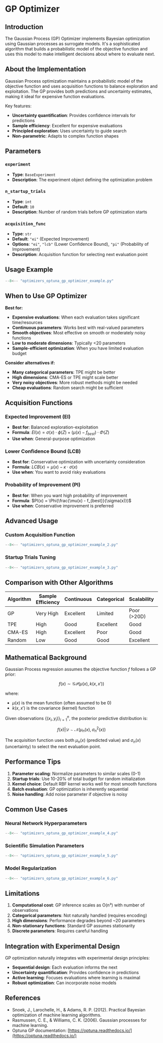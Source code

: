 # GP Optimizer

## Introduction

The Gaussian Process (GP) Optimizer implements Bayesian optimization using Gaussian processes as surrogate models. It's a sophisticated algorithm that builds a probabilistic model of the objective function and uses this model to make intelligent decisions about where to evaluate next.

## About the Implementation

Gaussian Process optimization maintains a probabilistic model of the objective function and uses acquisition functions to balance exploration and exploitation. The GP provides both predictions and uncertainty estimates, making it ideal for expensive function evaluations.

Key features:
- **Uncertainty quantification**: Provides confidence intervals for predictions
- **Sample efficiency**: Excellent for expensive evaluations
- **Principled exploration**: Uses uncertainty to guide search
- **Non-parametric**: Adapts to complex function shapes

## Parameters

### `experiment`
- **Type**: `BaseExperiment`
- **Description**: The experiment object defining the optimization problem

### `n_startup_trials`
- **Type**: `int`
- **Default**: `10`
- **Description**: Number of random trials before GP optimization starts

### `acquisition_func`
- **Type**: `str`
- **Default**: `"ei"` (Expected Improvement)
- **Options**: `"ei"`, `"lcb"` (Lower Confidence Bound), `"pi"` (Probability of Improvement)
- **Description**: Acquisition function for selecting next evaluation point

## Usage Example

```python
--8<-- "optimizers_optuna_gp_optimizer_example.py"
```

## When to Use GP Optimizer

**Best for:**
- **Expensive evaluations**: When each evaluation takes significant time/resources
- **Continuous parameters**: Works best with real-valued parameters  
- **Smooth objectives**: Most effective on smooth or moderately noisy functions
- **Low to moderate dimensions**: Typically <20 parameters
- **Sample-efficient optimization**: When you have limited evaluation budget

**Consider alternatives if:**
- **Many categorical parameters**: TPE might be better
- **High dimensions**: CMA-ES or TPE might scale better
- **Very noisy objectives**: More robust methods might be needed
- **Cheap evaluations**: Random search might be sufficient

## Acquisition Functions

### Expected Improvement (EI)
- **Best for**: Balanced exploration-exploitation
- **Formula**: $EI(x) = \sigma(x) \cdot \phi(Z) + (\mu(x) - f_{best}) \cdot \Phi(Z)$
- **Use when**: General-purpose optimization

### Lower Confidence Bound (LCB)
- **Best for**: Conservative optimization with uncertainty consideration
- **Formula**: $LCB(x) = \mu(x) - \kappa \cdot \sigma(x)$
- **Use when**: You want to avoid risky evaluations

### Probability of Improvement (PI)
- **Best for**: When you want high probability of improvement
- **Formula**: $PI(x) = \Phi(\frac{\mu(x) - f_{best}}{\sigma(x)})$
- **Use when**: Conservative improvement is preferred

## Advanced Usage

### Custom Acquisition Function

```python
--8<-- "optimizers_optuna_gp_optimizer_example_2.py"
```

### Startup Trials Tuning

```python
--8<-- "optimizers_optuna_gp_optimizer_example_3.py"
```

## Comparison with Other Algorithms

| Algorithm | Sample Efficiency | Continuous | Categorical | Scalability | Uncertainty |
|-----------|------------------|------------|-------------|-------------|-------------|
| GP | Very High | Excellent | Limited | Poor (>20D) | Excellent |
| TPE | High | Good | Excellent | Good | Good |
| CMA-ES | High | Excellent | Poor | Good | None |
| Random | Low | Good | Good | Excellent | None |

## Mathematical Background

Gaussian Process regression assumes the objective function $f$ follows a GP prior:

$$f(x) \sim \mathcal{GP}(\mu(x), k(x, x'))$$

where:
- $\mu(x)$ is the mean function (often assumed to be 0)
- $k(x, x')$ is the covariance (kernel) function

Given observations $\{(x_i, y_i)\}_{i=1}^n$, the posterior predictive distribution is:

$$f(x) | \mathcal{D} \sim \mathcal{N}(\mu_n(x), \sigma_n^2(x))$$

The acquisition function uses both $\mu_n(x)$ (predicted value) and $\sigma_n(x)$ (uncertainty) to select the next evaluation point.

## Performance Tips

1. **Parameter scaling**: Normalize parameters to similar scales (0-1)
2. **Startup trials**: Use 10-20% of total budget for random initialization
3. **Kernel choice**: Default RBF kernel works well for most smooth functions
4. **Batch evaluation**: GP optimization is inherently sequential
5. **Noise handling**: Add noise parameter if objective is noisy

## Common Use Cases

### Neural Network Hyperparameters

```python
--8<-- "optimizers_optuna_gp_optimizer_example_4.py"
```

### Scientific Simulation Parameters

```python
--8<-- "optimizers_optuna_gp_optimizer_example_5.py"
```

### Model Regularization

```python
--8<-- "optimizers_optuna_gp_optimizer_example_6.py"
```

## Limitations

1. **Computational cost**: GP inference scales as O(n³) with number of observations
2. **Categorical parameters**: Not naturally handled (requires encoding)
3. **High dimensions**: Performance degrades beyond ~20 parameters
4. **Non-stationary functions**: Standard GP assumes stationarity
5. **Discrete parameters**: Requires careful handling

## Integration with Experimental Design

GP optimization naturally integrates with experimental design principles:

- **Sequential design**: Each evaluation informs the next
- **Uncertainty quantification**: Provides confidence in predictions
- **Active learning**: Focuses evaluations where learning is maximal
- **Robust optimization**: Can incorporate noise models

## References

- Snoek, J., Larochelle, H., & Adams, R. P. (2012). Practical Bayesian optimization of machine learning algorithms.
- Rasmussen, C. E., & Williams, C. K. (2006). Gaussian processes for machine learning.
- Optuna GP documentation: [https://optuna.readthedocs.io/](https://optuna.readthedocs.io/)